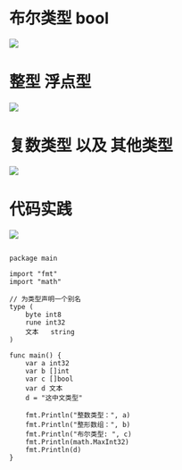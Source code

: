 # 布尔类型 bool

<img src='https://github.com/KenNaNa/go_learing/blob/master/img/1.png'/>


# 整型 浮点型

<img src="https://github.com/KenNaNa/go_learing/blob/master/img/2.png"/>


# 复数类型 以及 其他类型

<img src="https://github.com/KenNaNa/go_learing/blob/master/img/3.png"/>

# 代码实践
<img src="https://github.com/KenNaNa/go_learing/blob/master/img/Snipaste_2018-07-31_21-50-10.png"/>

```

package main

import "fmt"
import "math"

// 为类型声明一个别名
type (
	byte int8
	rune int32
	文本   string
)

func main() {
	var a int32
	var b []int
	var c []bool
	var d 文本
	d = "这中文类型"

	fmt.Println("整数类型：", a)
	fmt.Println("整形数组：", b)
	fmt.Println("布尔类型: ", c)
	fmt.Println(math.MaxInt32)
	fmt.Println(d)
}
```

